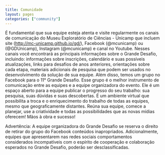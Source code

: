 ```yaml
---
title: Comunidade
layout: pages
categories: ["community"]
---
```

É fundamental que sua equipe esteja atenta e visite regularmente os canais de comunicação do Museu Exploratório de Ciências - Unicamp que incluem site (http://mc-unicamp.github.io/gd/), Facebook (@mcunicamp) ou (@GDUnicamp), Instagram (@mcunicamp) e canal no Youtube.
Nesses canais você encontrará as principais informações sobre o Grande Desafio, incluindo: informações sobre inscrições, calendário e suas possíveis atualizações, links para desafios de anos anteriores, orientações sobre cada etapa, materiais adicionais de pesquisa que podem ser usados no desenvolvimento da solução de sua equipe.
Além disso, temos um  grupo no Facebook para o 11° Grande Desafio. Esse grupo é o melhor instrumento de comunicação entre as equipes e a equipe organizadora do evento. Ele é um espaço aberto para a equipe publicar o progresso do seu trabalho: sua pesquisa, suas dúvidas e suas descobertas. É um ambiente virtual que possibilita a troca e o enriquecimento do trabalho de todas as equipes, mesmo que geograficamente distantes.
Reúna sua equipe, comece a planejar, use a criatividade e todas as possibilidades que as novas mídias oferecem! 
	Mãos à obra e sucesso! 

Advertência: A equipe organizadora do Grande Desafio se reserva o direito de retirar do grupo do Facebook conteúdos inapropriados. Adicionalmente, equipes que apresentarem nas redes sociais comportamentos considerados incompatíveis com o espírito de cooperação e colaboração esperados no Grande Desafio, poderão ser desclassificadas.